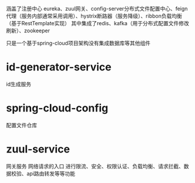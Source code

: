 涵盖了注册中心 eureka、zuul网关、config-server分布式文件配置中心、feign代理（服务内部通常采用调用）、hystrix断路器（服务降级）、ribbon负载均衡（基于RestTemplate实现）
其中集成了redis、kafka（用于分布式配置文件修改刷新）、zookeeper

只是一个基于spring-cloud项目架构没有集成数据库等其他组件

# id-generator-service
id生成服务

# spring-cloud-config 
配置文件仓库

# zuul-service
网关服务
    网络请求的入口
    进行限流、安全、权限认证、负载均衡、请求拦截、数据校验、api路由转发等等功能
    